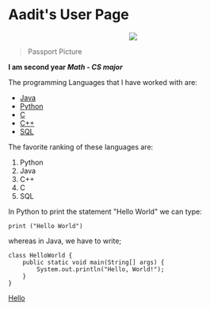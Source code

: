 # Aadit's User Page

<p align="center">
  <img src="https://user-images.githubusercontent.com/97692709/230689442-d839bea1-f750-4726-b4ff-216f0420279f.jpg">
</p>

> Passport Picture

**I am second year *Math - CS major***



The programming Languages that I have worked with are:
 - [Java](https://docs.oracle.com/en/java/)
 - [Python](https://docs.python.org/3/)
 - [C](https://devdocs.io/c/)
 - [C++](https://devdocs.io/cpp/)
 - [SQL](https://learn.microsoft.com/en-us/sql/?view=sql-server-ver16)

The favorite ranking of these languages are:
1. Python
2. Java
3. C++
4. C
5. SQL

In Python to print the statement "Hello World" we can type:

```
print ("Hello World")
```

whereas in Java, we have to write;

```
class HelloWorld {
    public static void main(String[] args) {
        System.out.println("Hello, World!"); 
    }
}
```


[Hello](#Aadit's-User-Page)

